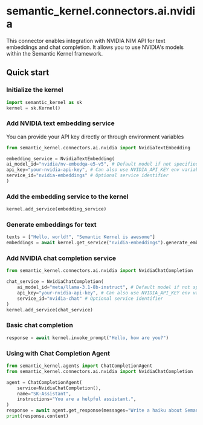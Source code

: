 # semantic_kernel.connectors.ai.nvidia

This connector enables integration with NVIDIA NIM API for text embeddings and chat completion. It allows you to use NVIDIA's models within the Semantic Kernel framework.

## Quick start

### Initialize the kernel
```python
import semantic_kernel as sk
kernel = sk.Kernel()
```

### Add NVIDIA text embedding service
You can provide your API key directly or through environment variables
```python
from semantic_kernel.connectors.ai.nvidia import NvidiaTextEmbedding

embedding_service = NvidiaTextEmbedding(
ai_model_id="nvidia/nv-embedqa-e5-v5", # Default model if not specified
api_key="your-nvidia-api-key", # Can also use NVIDIA_API_KEY env variable
service_id="nvidia-embeddings" # Optional service identifier
)
```

### Add the embedding service to the kernel
```python
kernel.add_service(embedding_service)
```

### Generate embeddings for text
```python
texts = ["Hello, world!", "Semantic Kernel is awesome"]
embeddings = await kernel.get_service("nvidia-embeddings").generate_embeddings(texts)
```

### Add NVIDIA chat completion service
```python
from semantic_kernel.connectors.ai.nvidia import NvidiaChatCompletion

chat_service = NvidiaChatCompletion(
    ai_model_id="meta/llama-3.1-8b-instruct", # Default model if not specified
    api_key="your-nvidia-api-key", # Can also use NVIDIA_API_KEY env variable
    service_id="nvidia-chat" # Optional service identifier
)
kernel.add_service(chat_service)
```

### Basic chat completion
```python
response = await kernel.invoke_prompt("Hello, how are you?")
```

### Using with Chat Completion Agent
```python
from semantic_kernel.agents import ChatCompletionAgent
from semantic_kernel.connectors.ai.nvidia import NvidiaChatCompletion

agent = ChatCompletionAgent(
    service=NvidiaChatCompletion(),
    name="SK-Assistant",
    instructions="You are a helpful assistant.",
)
response = await agent.get_response(messages="Write a haiku about Semantic Kernel.")
print(response.content)
```

